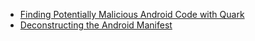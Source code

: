 - [Finding Potentially Malicious Android Code with Quark](https://youtu.be/q1rftlZapMA)
- [Deconstructing the Android Manifest](https://youtu.be/gs-QNku8xYw)
